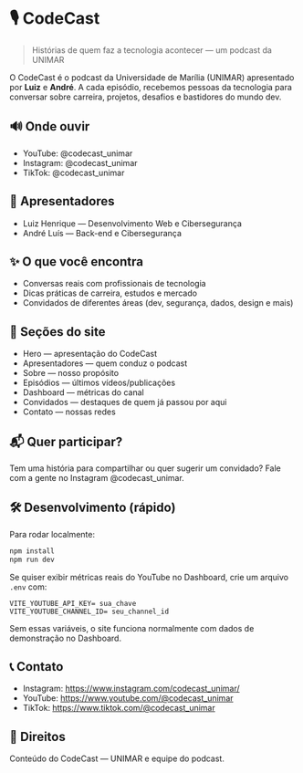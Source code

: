 # 🎙️ CodeCast

> Histórias de quem faz a tecnologia acontecer — um podcast da UNIMAR

O CodeCast é o podcast da Universidade de Marília (UNIMAR) apresentado por **Luiz** e **André**. A cada episódio, recebemos pessoas da tecnologia para conversar sobre carreira, projetos, desafios e bastidores do mundo dev.

## 🔊 Onde ouvir

- YouTube: @codecast_unimar
- Instagram: @codecast_unimar
- TikTok: @codecast_unimar

## 👥 Apresentadores

- Luiz Henrique — Desenvolvimento Web e Cibersegurança
- André Luís — Back-end e Cibersegurança

## ✨ O que você encontra

- Conversas reais com profissionais de tecnologia
- Dicas práticas de carreira, estudos e mercado
- Convidados de diferentes áreas (dev, segurança, dados, design e mais)

## 🧭 Seções do site

- Hero — apresentação do CodeCast
- Apresentadores — quem conduz o podcast
- Sobre — nosso propósito
- Episódios — últimos vídeos/publicações
- Dashboard — métricas do canal 
- Convidados — destaques de quem já passou por aqui
- Contato — nossas redes

## 📬 Quer participar?

Tem uma história para compartilhar ou quer sugerir um convidado? Fale com a gente no Instagram @codecast_unimar.

## 🛠️ Desenvolvimento (rápido)

Para rodar localmente:

```bash
npm install
npm run dev
```

Se quiser exibir métricas reais do YouTube no Dashboard, crie um arquivo `.env` com:

```
VITE_YOUTUBE_API_KEY= sua_chave
VITE_YOUTUBE_CHANNEL_ID= seu_channel_id
```

Sem essas variáveis, o site funciona normalmente com dados de demonstração no Dashboard.

## 📞 Contato

- Instagram: https://www.instagram.com/codecast_unimar/
- YouTube: https://www.youtube.com/@codecast_unimar
- TikTok: https://www.tiktok.com/@codecast_unimar

## 📄 Direitos

Conteúdo do CodeCast — UNIMAR e equipe do podcast.
